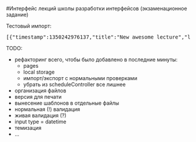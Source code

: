 #Интерфейс лекций школы разработки интерфейсов (экзаменационное задание)

Тестовый импорт:

<pre>
[{"timestamp":1350242976137,"title":"New awesome lecture","lecturer":"Some Dude","description":"A lecture on being an awesome dude! Be shure to come!"},{"timestamp":1350242976138,"title":"New awesome lecture vol. 2","lecturer":"Some Dude","description":"A lecture on being an awesome dude continues!"},{"timestamp":1350242976138,"title":"New awesome lecture vol. 3","lecturer":"Some Dude","description":"A lecture on being an awesome dude continues!"},{"timestamp":1349967600000,"title":"Some lecture","lecturer":"Some lecturer","description":"Lecturer didn't leave a description..."},{"timestamp":1356458400000,"title":"End of the World","lecturer":"no lecturer","description":"Come have fun!"}]
</pre>

TODO:

* рефакторинг всего, чтобы было добавлено в последние минуты:
	* pages
	* local storage
	* импорт/экспорт с нормальными проверками
	* убрать из scheduleController все лишнее
* организация файлов
* версия для печати
* вынесение шаблонов в отдельные файлы
* нормальная (!) валидация
* живая валидация (?)
* input type = datetime
* темизация
* ...